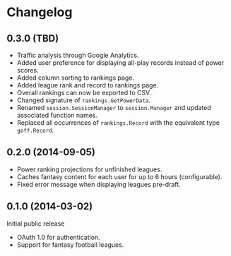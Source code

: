 # Changelog #

## 0.3.0 (TBD) ##

- Traffic analysis through Google Analytics.
- Added user preference for displaying all-play records instead of power scores.
- Added column sorting to rankings page.
- Added league rank and record to rankings page.
- Overall rankings can now be exported to CSV.
- Changed signature of `rankings.GetPowerData`.
- Renamed `session.SessionManager` to `session.Manager` and updated associated
  function names.
- Replaced all occurrences of `rankings.Record` with the equivalent type
  `goff.Record`.

## 0.2.0 (2014-09-05) ##

- Power ranking projections for unfinished leagues.
- Caches fantasy content for each user for up to 6 hours (configurable).
- Fixed error message when displaying leagues pre-draft.

## 0.1.0 (2014-03-02) ##

Initial public release

- OAuth 1.0 for authentication.
- Support for fantasy football leagues.
